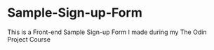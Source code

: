 # Sample-Sign-up-Form

This is a Front-end Sample Sign-up Form I made during my The Odin Project Course
